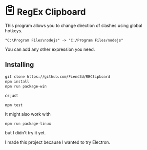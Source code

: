 # ![RECLibboard](assets/icon_black_small.png) RegEx Clipboard
This program allows you to change direction of slashes using global hotkeys. 
```
"C:\Program Files\nodejs" -> "C:/Program Files/nodejs"
```
You can add any other expression you need. 

## Installing

```
git clone https://github.com/Fiend3d/REClipboard
npm install 
npm run package-win
```
or just
```
npm test
```
It might also work with 
```
npm run package-linux
```
but I didn't try it yet. 

I made this project because I wanted to try Electron. 
